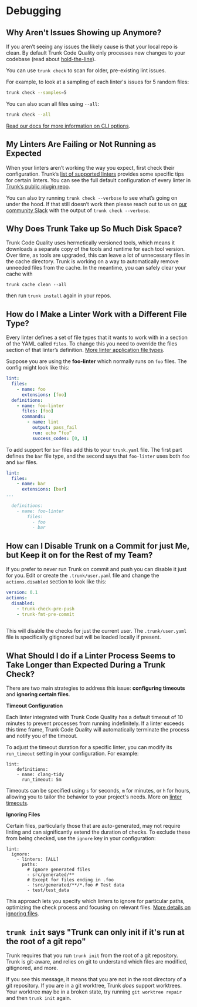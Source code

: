 # Debugging

## Why Aren't Issues Showing up Anymore?

If you aren’t seeing any issues the likely cause is that your local repo is clean. By default Trunk Code Quality only processes new changes to your codebase (read about [hold-the-line](overview/how-does-it-work.md#hold-the-line)).

You can use `trunk check` to scan for older, pre-existing lint issues.

For example, to look at a sampling of each linter's issues for 5 random files:

```sh
trunk check --samples=5 
```

You can also scan all files using `--all`:

```sh
trunk check --all
```

[Read our docs for more information on CLI options](setup-and-installation/deal-with-existing-issues.md#fixing-existing-issues).

## My Linters Are Failing or Not Running as Expected

When your linters aren’t working the way you expect, first check their configuration. Trunk’s [list of supported linters](linters/supported/) provides some specific tips for certain linters. You can see the full default configuration of every linter in [Trunk’s public plugin repo](https://github.com/trunk-io/plugins/tree/main).

You can also try running `trunk check --verbose` to see what’s going on under the hood. If that still doesn’t work then please reach out to us on [our community Slack](https://trunkcommunity.slack.com/ssb/redirect) with the output of `trunk check --verbose`.

## Why Does Trunk Take up So Much Disk Space?

Trunk Code Quality uses hermetically versioned tools, which means it downloads a separate copy of the tools and runtime for each tool version. Over time, as tools are upgraded, this can leave a lot of unnecessary files in the cache directory. Trunk is working on a way to automatically remove unneeded files from the cache. In the meantime, you can safely clear your cache with

```
trunk cache clean --all
```

then run `trunk install` again in your repos.

## How do I Make a Linter Work with a Different File Type?

Every linter defines a set of file types that it wants to work with in a section of the YAML called `files`. To change this you need to override the files section of that linter’s definition. [More linter application file types](../references/cli/configuration/lint/files-and-caching.md#applicable-filetypes).

Suppose you are using the **foo-linter** which normally runs on `foo` files. The config might look like this:

```yaml
lint:
  files:
    - name: foo
      extensions: [foo]
  definitions:
    - name: foo-linter
      files: [foo]
      commands:
        - name: lint
          output: pass_fail
          run: echo “foo”
          success_codes: [0, 1]
```

To add support for `bar` files add this to your `trunk.yaml` file. The first part defines the `bar` file type, and the second says that `foo-linter` uses both `foo` and `bar` files.

```yaml
lint:
  files:
    - name: bar
      extensions: [bar]
...
      
  definitions:
    - name: foo-linter
        files:
          - foo
          - bar
```

## How can I Disable Trunk on a Commit for just Me, but Keep it on for the Rest of my Team?

If you prefer to never run Trunk on commit and push you can disable it just for you. Edit or create the `.trunk/user.yaml` file and change the `actions.disabled` section to look like this:

```yaml
version: 0.1
actions:
  disabled:
    - trunk-check-pre-push
    - trunk-fmt-pre-commit
  
```

This will disable the checks for just the current user. The `.trunk/user.yaml` file is specifically gitignored but will be loaded locally if present.

## What Should I do if a Linter Process Seems to Take Longer than Expected During a Trunk Check?

There are two main strategies to address this issue: **configuring timeouts** and **ignoring certain files**.

**Timeout Configuration**

Each linter integrated with Trunk Code Quality has a default timeout of 10 minutes to prevent processes from running indefinitely. If a linter exceeds this time frame, Trunk Code Quality will automatically terminate the process and notify you of the timeout.

To adjust the timeout duration for a specific linter, you can modify its `run_timeout` setting in your configuration. For example:

```
lint:
    definitions:
    - name: clang-tidy
      run_timeout: 5m
```

Timeouts can be specified using `s` for seconds, `m` for minutes, or `h` for hours, allowing you to tailor the behavior to your project's needs. More on [linter timeouts](linters/configure-linters.md#timeout).

**Ignoring Files**

Certain files, particularly those that are auto-generated, may not require linting and can significantly extend the duration of checks. To exclude these from being checked, use the `ignore` key in your configuration:

```
lint:
  ignore:
    - linters: [ALL]
      paths:
        # Ignore generated files
        - src/generated/**
        # Except for files ending in .foo
        - !src/generated/**/*.foo # Test data
        - test/test_data
```

This approach lets you specify which linters to ignore for particular paths, optimizing the check process and focusing on relevant files. [More details on ignoring files](linters/).

## `trunk init` says "Trunk can only init if it's run at the root of a git repo"

Trunk requires that you run `trunk init` from the root of a git repository. Trunk is git-aware, and relies on git to understand which files are modified, gitignored, and more.

If you see this message, it means that you are not in the root directory of a git repository. If you are in a git worktree, Trunk _does_ support worktrees. Your worktree may be in a broken state, try running `git worktree repair` and then `trunk init` again.
